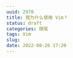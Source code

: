 ```yaml
---
uuid: 2970
title: 我为什么使用 Vim？
status: draft
categories: 随笔
tags: Vim
slug: 
date: 2022-08-26 17:20
---
```


